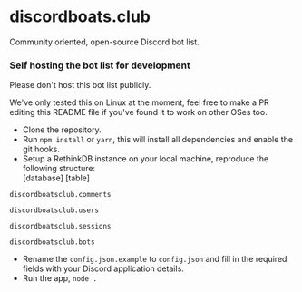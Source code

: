 # discordboats.club
Community oriented, open-source Discord bot list.


### Self hosting the bot list for development

Please don't host this bot list publicly.

We've only tested this on Linux at the moment, feel free to make a PR editing this README file if you've found it to work on other OSes too.
* Clone the repository.
* Run `npm install` or `yarn`, this will install all dependencies and enable the git hooks.
* Setup a RethinkDB instance on your local machine, reproduce the following structure:  
\[database\]     \[table\]

`discordboatsclub.comments`

`discordboatsclub.users`

`discordboatsclub.sessions`

`discordboatsclub.bots`
* Rename the `config.json.example` to `config.json` and fill in the required fields with your Discord application details.
* Run the app, `node .`
